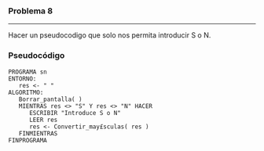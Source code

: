 ### Problema 8 
--------------
Hacer un pseudocodigo que solo nos permita introducir S o N.
### Pseudocódigo

	PROGRAMA sn
	ENTORNO:
	   res <- " "
	ALGORITMO:
	   Borrar_pantalla( )
	   MIENTRAS res <> "S" Y res <> "N" HACER
	      ESCRIBIR "Introduce S o N"
	      LEER res
	      res <- Convertir_may£sculas( res )
	   FINMIENTRAS
	FINPROGRAMA
